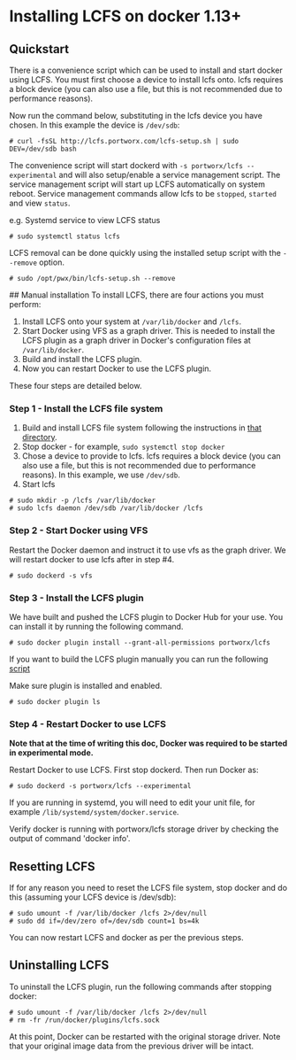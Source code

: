 # Installing LCFS on docker 1.13+

## Quickstart
There is a convenience script which can be used to install and start docker using LCFS. You must first choose a device to install lcfs onto. lcfs requires a block device (you can also use a file, but this is not recommended due to performance reasons).

Now run the command below, substituting in the lcfs device you have chosen. In this example the device is `/dev/sdb`:

```
# curl -fsSL http://lcfs.portworx.com/lcfs-setup.sh | sudo DEV=/dev/sdb bash
```

The convenience script will start dockerd with `-s portworx/lcfs --experimental` and will also setup/enable a service management script.  The service management script will start up LCFS automatically on system reboot. Service management commands allow lcfs to be `stopped`, `started` and view `status`. 

e.g. Systemd service to view LCFS status
```
# sudo systemctl status lcfs
```

LCFS removal can be done quickly using the installed setup script with the `--remove` option.
```
# sudo /opt/pwx/bin/lcfs-setup.sh --remove
```

## Manual installation
To install LCFS, there are four actions you must perform:

1. Install LCFS onto your system at `/var/lib/docker` and `/lcfs`.
2. Start Docker using VFS as a graph driver.  This is needed to install the LCFS plugin as a graph driver in Docker's configuration files at `/var/lib/docker`.
3. Build and install the LCFS plugin.
4. Now you can restart Docker to use the LCFS plugin.

These four steps are detailed below.

### Step 1 - Install the LCFS file system
1. Build and install LCFS file system following the instructions in [that directory](https://github.com/portworx/lcfs/blob/master/lcfs/README.md).
2. Stop docker - for example, `sudo systemctl stop docker`
3. Chose a device to provide to lcfs.  lcfs requires a block device (you can also use a file, but this is not recommended due to performance reasons).  In this example, we use `/dev/sdb`.
4. Start lcfs

```
# sudo mkdir -p /lcfs /var/lib/docker
# sudo lcfs daemon /dev/sdb /var/lib/docker /lcfs
```

### Step 2 - Start Docker using VFS

Restart the Docker daemon and instruct it to use vfs as the graph driver.  We will restart docker to use lcfs after in step #4.
```
# sudo dockerd -s vfs
```

### Step 3 - Install the LCFS plugin
We have built and pushed the LCFS plugin to Docker Hub for your use. You can install it by running the following command.

```
# sudo docker plugin install --grant-all-permissions portworx/lcfs
```

If you want to build the LCFS plugin manually you can run the following [script](plugin/setup.sh)

Make sure plugin is installed and enabled.

```
# sudo docker plugin ls
```

### Step 4 - Restart Docker to use LCFS

**Note that at the time of writing this doc, Docker was required to be started in experimental mode.**

Restart Docker to use LCFS.  First stop dockerd.  Then run Docker as:

```
# sudo dockerd -s portworx/lcfs --experimental
```

If you are running in systemd, you will need to edit your unit file, for example `/lib/systemd/system/docker.service`.

Verify docker is running with portworx/lcfs storage driver by checking the output of command 'docker info'.

## Resetting LCFS
If for any reason you need to reset the LCFS file system, stop docker and do this (assuming your LCFS device is /dev/sdb):


```
# sudo umount -f /var/lib/docker /lcfs 2>/dev/null
# sudo dd if=/dev/zero of=/dev/sdb count=1 bs=4k
```

You can now restart LCFS and docker as per the previous steps.

## Uninstalling LCFS
To uninstall the LCFS plugin, run the following commands after stopping docker:

```
# sudo umount -f /var/lib/docker /lcfs 2>/dev/null
# rm -fr /run/docker/plugins/lcfs.sock
```
At this point, Docker can be restarted with the original storage driver.  Note that your original image data from the previous driver will be intact.
